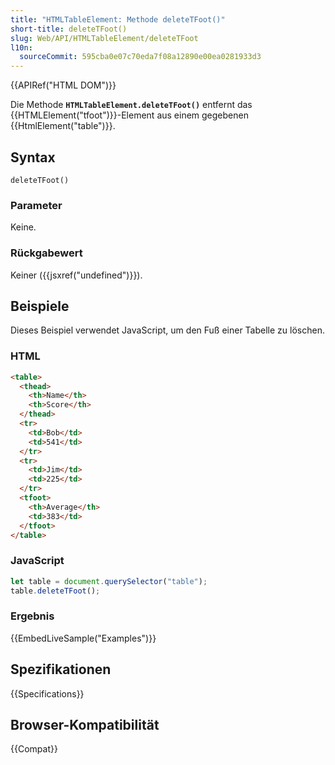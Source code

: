 ```yaml
---
title: "HTMLTableElement: Methode deleteTFoot()"
short-title: deleteTFoot()
slug: Web/API/HTMLTableElement/deleteTFoot
l10n:
  sourceCommit: 595cba0e07c70eda7f08a12890e00ea0281933d3
---
```


{{APIRef("HTML DOM")}}

Die Methode **`HTMLTableElement.deleteTFoot()`** entfernt das {{HTMLElement("tfoot")}}-Element aus einem gegebenen {{HtmlElement("table")}}.

## Syntax

```js-nolint
deleteTFoot()
```

### Parameter

Keine.

### Rückgabewert

Keiner ({{jsxref("undefined")}}).

## Beispiele

Dieses Beispiel verwendet JavaScript, um den Fuß einer Tabelle zu löschen.

### HTML

```html
<table>
  <thead>
    <th>Name</th>
    <th>Score</th>
  </thead>
  <tr>
    <td>Bob</td>
    <td>541</td>
  </tr>
  <tr>
    <td>Jim</td>
    <td>225</td>
  </tr>
  <tfoot>
    <th>Average</th>
    <td>383</td>
  </tfoot>
</table>
```

### JavaScript

```js
let table = document.querySelector("table");
table.deleteTFoot();
```

### Ergebnis

{{EmbedLiveSample("Examples")}}

## Spezifikationen

{{Specifications}}

## Browser-Kompatibilität

{{Compat}}
